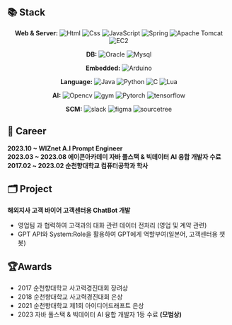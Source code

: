 ## 📚 Stack

<div align=center> 
  
**Web & Server:**
<img alt="Html" src ="https://img.shields.io/badge/HTML5-E34F26.svg?&style=flat-square&logo=HTML5&logoColor=white"/> 
<img alt="Css" src ="https://img.shields.io/badge/CSS3-1572B6.svg?&style=flat-square&logo=CSS3&logoColor=white"/>
<img alt="JavaScript" src ="https://img.shields.io/badge/JavaScript-F7DF1E.svg?&style=flat-square&logo=JavaScript&logoColor=white"/> 
<img alt="Spring" src ="https://img.shields.io/badge/Spring-6DB33F.svg?&style=flat-square&logo=Spring&logoColor=white"/> 
<img alt="Apache Tomcat" src ="https://img.shields.io/badge/Tomcat-F8DC75.svg?&style=flat-square&logo=apachetomcat&logoColor=white"/> 
<img alt="EC2" src ="https://img.shields.io/badge/Amazon EC2-FF9900.svg?&style=flat-square&logo=amazonec2&logoColor=white"/> 


**DB:**
<img alt="Oracle" src ="https://img.shields.io/badge/Oracle-F80000.svg?&style=flat-square&logo=Oracle&logoColor=white"/>
<img alt="Mysql " src="https://img.shields.io/badge/mysql-4479A1?style=flat-square&logo=mysql&logoColor=white"/> 

**Embedded:**
<img alt="Arduino" src="https://img.shields.io/badge/Arduino-00979D?style=flat-square&logo=Arduino&logoColor=white"/>

**Language:**
<img alt="Java" src ="https://img.shields.io/badge/Java-F72F1E.svg?&style=flat-square&logo=Java&logoColor=black"/> 
<img alt="Python" src ="https://img.shields.io/badge/Python-3776AB.svg?&style=flat-square&logo=Python&logoColor=white"/> 
<img alt="C" src ="https://img.shields.io/badge/C-A8B9CC.svg?&style=flat-square&logo=C&logoColor=white"/>
<img alt="Lua" src ="https://img.shields.io/badge/Lua-2C2D72.svg?&style=flat-square&logo=Lua&logoColor=white"/>

**AI:**
<img alt="Opencv" src ="https://img.shields.io/badge/opencv-5C3EE8.svg?&style=flat-square&logo=opencv&logoColor=white"/>
<img alt="gym" src ="https://img.shields.io/badge/gym-0081A5.svg?&style=flat-square&logo=openaigym&logoColor=white"/>
<img alt="Pytorch" src ="https://img.shields.io/badge/Pytorch-EE4C2C.svg?&style=flat-square&logo=Pytorch&logoColor=white"/>
<img alt="tensorflow" src ="https://img.shields.io/badge/tensorflow-FF6F00.svg?&style=flat-square&logo=tensorflow&logoColor=white"/>

**SCM:**
<img alt="slack" src ="https://img.shields.io/badge/slack-4A154B.svg?&style=flat-square&logo=slack&logoColor=white"/>
<img alt="figma" src ="https://img.shields.io/badge/figma-F24E1E.svg?&style=flat-square&logo=figma&logoColor=white"/>
<img alt="sourcetree" src ="https://img.shields.io/badge/sourcetree-0052CC.svg?&style=flat-square&logo=sourcetree&logoColor=white"/>
</div>

## 🏢 Career

**2023.10 ~ WIZnet A.I Prompt Engineer**  
**2023.03 ~ 2023.08 에이콘아카데미 자바 풀스택 & 빅데이터 AI 융합 개발자 수료**  
**2017.02 ~ 2023.02 순천향대학교 컴퓨터공학과 학사**  


## 🗂️ Project
**해외지사 고객 바이어 고객센터용 ChatBot 개발**
  - 영업팀 과 협력하여 고객과의 대화 관련 데이터 전처리 (영업 및 계약 관련)
  - GPT API와 System:Role을 활용하여 GPT에게 역할부여(일본어, 고객센터용 챗봇)


## 🏆Awards
  - 2017 순천향대학교 사고력경진대회 장려상
  - 2018 순천향대학교 사고력경진대회 은상
  - 2021 순천향대학교 제1회 아이디어드래프트 은상
  - 2023 자바 풀스택 & 빅데이터 AI 융합 개발자 1등 수료 **(모범상)**
